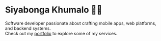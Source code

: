# Siyabonga Khumalo 👨‍💻  

Software developer passionate about crafting mobile apps, web platforms, and backend systems.  
Check out my [portfolio](https://siyabonga-khumalo.github.io) to explore some of my services.  


